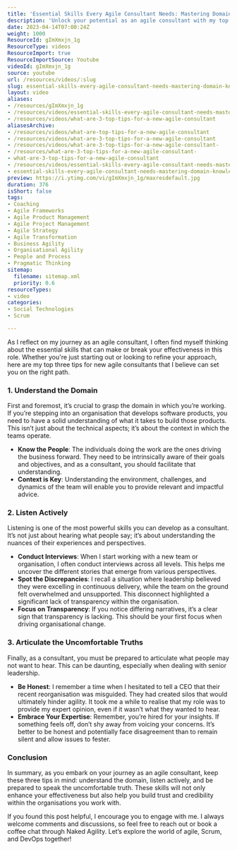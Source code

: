 ```yaml
---
title: 'Essential Skills Every Agile Consultant Needs: Mastering Domain Knowledge, Active Listening, and Honest Communication'
description: 'Unlock your potential as an agile consultant with my top three essential tips: understand your domain, listen actively, and speak the uncomfortable truths.'
date: 2023-04-14T07:00:24Z
weight: 1000
ResourceId: gImXmxjn_1g
ResourceType: videos
ResourceImport: true
ResourceImportSource: Youtube
videoId: gImXmxjn_1g
source: youtube
url: /resources/videos/:slug
slug: essential-skills-every-agile-consultant-needs-mastering-domain-knowledge-active-listening-and-honest-communication
layout: video
aliases:
- /resources/gImXmxjn_1g
- /resources/videos/essential-skills-every-agile-consultant-needs-mastering-domain-knowledge-active-listening-and-honest-communication
- /resources/videos/what-are-3-top-tips-for-a-new-agile-consultant
aliasesArchive:
- /resources/videos/what-are-top-tips-for-a-new-agile-consultant
- /resources/videos/what-are-3-top-tips-for-a-new-agile-consultant
- /resources/videos/what-are-3-top-tips-for-a-new-agile-consultant-
- /resources/what-are-3-top-tips-for-a-new-agile-consultant-
- what-are-3-top-tips-for-a-new-agile-consultant
- /resources/videos/essential-skills-every-agile-consultant-needs-mastering-domain-knowledge-active-listening-and-honest-communication
- essential-skills-every-agile-consultant-needs-mastering-domain-knowledge-active-listening-and-honest-communication
preview: https://i.ytimg.com/vi/gImXmxjn_1g/maxresdefault.jpg
duration: 376
isShort: false
tags:
- Coaching
- Agile Frameworks
- Agile Product Management
- Agile Project Management
- Agile Strategy
- Agile Transformation
- Business Agility
- Organisational Agility
- People and Process
- Pragmatic Thinking
sitemap:
  filename: sitemap.xml
  priority: 0.6
resourceTypes:
- video
categories:
- Social Technologies
- Scrum

---
```

As I reflect on my journey as an agile consultant, I often find myself thinking about the essential skills that can make or break your effectiveness in this role. Whether you're just starting out or looking to refine your approach, here are my top three tips for new agile consultants that I believe can set you on the right path.

### 1. Understand the Domain

First and foremost, it’s crucial to grasp the domain in which you’re working. If you’re stepping into an organisation that develops software products, you need to have a solid understanding of what it takes to build those products. This isn’t just about the technical aspects; it’s about the context in which the teams operate. 

- **Know the People**: The individuals doing the work are the ones driving the business forward. They need to be intrinsically aware of their goals and objectives, and as a consultant, you should facilitate that understanding.
- **Context is Key**: Understanding the environment, challenges, and dynamics of the team will enable you to provide relevant and impactful advice. 

### 2. Listen Actively

Listening is one of the most powerful skills you can develop as a consultant. It’s not just about hearing what people say; it’s about understanding the nuances of their experiences and perspectives.

- **Conduct Interviews**: When I start working with a new team or organisation, I often conduct interviews across all levels. This helps me uncover the different stories that emerge from various perspectives.
- **Spot the Discrepancies**: I recall a situation where leadership believed they were excelling in continuous delivery, while the team on the ground felt overwhelmed and unsupported. This disconnect highlighted a significant lack of transparency within the organisation. 
- **Focus on Transparency**: If you notice differing narratives, it’s a clear sign that transparency is lacking. This should be your first focus when driving organisational change.

### 3. Articulate the Uncomfortable Truths

Finally, as a consultant, you must be prepared to articulate what people may not want to hear. This can be daunting, especially when dealing with senior leadership.

- **Be Honest**: I remember a time when I hesitated to tell a CEO that their recent reorganisation was misguided. They had created silos that would ultimately hinder agility. It took me a while to realise that my role was to provide my expert opinion, even if it wasn’t what they wanted to hear.
- **Embrace Your Expertise**: Remember, you’re hired for your insights. If something feels off, don’t shy away from voicing your concerns. It’s better to be honest and potentially face disagreement than to remain silent and allow issues to fester.

### Conclusion

In summary, as you embark on your journey as an agile consultant, keep these three tips in mind: understand the domain, listen actively, and be prepared to speak the uncomfortable truth. These skills will not only enhance your effectiveness but also help you build trust and credibility within the organisations you work with.

If you found this post helpful, I encourage you to engage with me. I always welcome comments and discussions, so feel free to reach out or book a coffee chat through Naked Agility. Let’s explore the world of agile, Scrum, and DevOps together!
